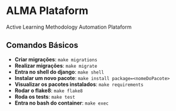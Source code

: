 # ALMA Plataform

Active Learning Methodology Automation Plataform

## Comandos Básicos

* **Criar migrações**: `make migrations`
* **Realizar migrações**: `make migrate`
* **Entra no shell do django**: `make shell`
* **Instalar um novo pacote**: `make install package=<nomeDoPacote>`
* **Visualizar os pacotes instalados**: `make requirements`
* **Rodar o flake8**: `make flake8`
* **Roda os tests**: `make test`
* **Entra no bash do container**: `make exec`